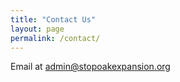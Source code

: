 ```yaml
---
title: "Contact Us"
layout: page
permalink: /contact/
---
```


Email at [admin@stopoakexpansion.org](mailto:admin@stopoakexpansion.org)
